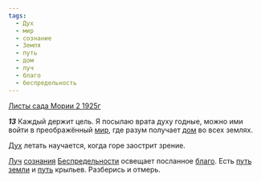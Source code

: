 ```yaml
---
tags:
  - Дух
  - мир
  - сознание
  - Земля
  - путь
  - дом
  - луч
  - благо
  - беспредельность
---
```


[Листы сада Мории 2 1925г](https://127.0.0.1:4002/agni/1925)

___13___
Каждый держит цель. Я посылаю врата духу годные, можно ими войти в преображённый [мир](../../../tags/#мир), где разум получает [дом](../../../tags/#дом) во всех землях.   

[Дух](../../../tags/#Дух) летать научается, когда горе заострит зрение.   

[Луч](../../../tags/#луч) [сознания](../../../tags/#сознание) [Беспредельности](../../../tags/#беспредельность) освещает посланное [благо](../../../tags/#благо). Есть [путь](../../../tags/#путь) [земли](../../../tags/#Земля) и [путь](../../../tags/#путь) крыльев. Разберись и отмерь.   

